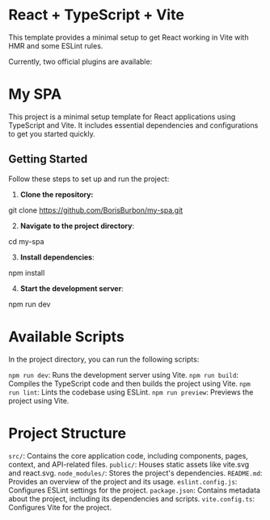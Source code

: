 # React + TypeScript + Vite

This template provides a minimal setup to get React working in Vite with HMR and some ESLint rules.

Currently, two official plugins are available:

# My SPA

This project is a minimal setup template for React applications using TypeScript and Vite. It includes essential dependencies and configurations to get you started quickly.

## Getting Started

Follow these steps to set up and run the project:

1. **Clone the repository:**

  git clone https://github.com/BorisBurbon/my-spa.git

2. **Navigate to the project directory**:

  cd my-spa

3. **Install dependencies**:

  npm install

4. **Start the development server**:

  npm run dev


# Available Scripts
In the project directory, you can run the following scripts:

`npm run dev`: Runs the development server using Vite.
`npm run build`: Compiles the TypeScript code and then builds the project using Vite.
`npm run lint`: Lints the codebase using ESLint.
`npm run preview`: Previews the project using Vite.


# Project Structure
`src/`: Contains the core application code, including components, pages, context, and API-related files.
`public/`: Houses static assets like vite.svg and react.svg.
`node_modules/`: Stores the project's dependencies.
`README.md`: Provides an overview of the project and its usage.
`eslint.config.js`: Configures ESLint settings for the project.
`package.json`: Contains metadata about the project, including its dependencies and scripts.
`vite.config.ts`: Configures Vite for the project.


